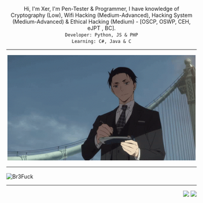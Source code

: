 <p align="center" align-item="center">
  Hi, I'm Xer, I'm Pen-Tester & Programmer, I have knowledge of Cryptography (Low), Wifi Hacking (Medium-Advanced), Hacking System (Medium-Advanced) & Ethical Hacking (Medium) - [OSCP, OSWP, CEH, eJPT , BC].<br>
  <code>Developer: Python, JS & PHP</code><br>
  <code>Learning: C#, Java & C</code><br>
</p>

 ---

<p align="center">
  
  <img src="daisuke.gif">

</p>

 ---

<img align="center" src="https://github-readme-stats.vercel.app/api/top-langs/?username=br3fuck&exclude_repo=eslint-config&theme=dracula" alt="Br3Fuck" />

 ---

<div align="right">
  <img src="https://views.whatilearened.today/views/github/Xerbuff/verma-anushka.svg">
  <img src="https://img.shields.io/badge/Gracias%20por%20visitarme%20Negro-!-1EAEDB.svg">
</div>
